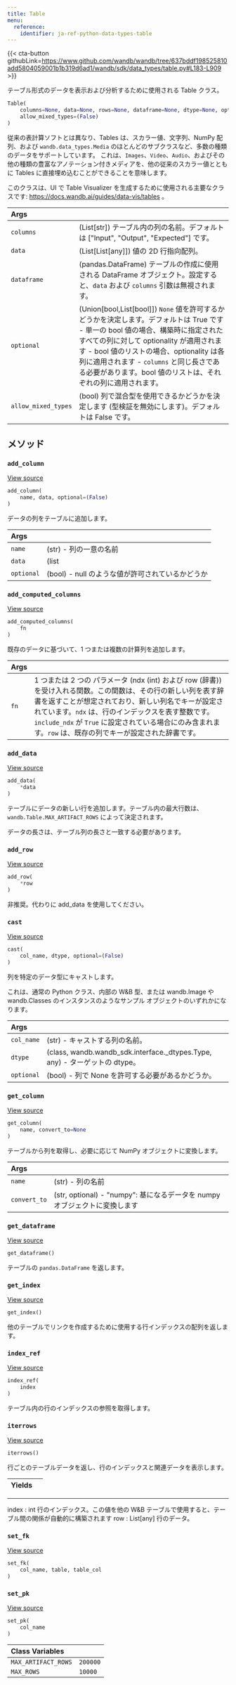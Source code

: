 ```yaml
---
title: Table
menu:
  reference:
    identifier: ja-ref-python-data-types-table
---
```


{{< cta-button githubLink=https://www.github.com/wandb/wandb/tree/637bddf198525810add5804059001b1b319d6ad1/wandb/sdk/data_types/table.py#L183-L909 >}}

テーブル形式のデータを表示および分析するために使用される Table クラス。

```python
Table(
    columns=None, data=None, rows=None, dataframe=None, dtype=None, optional=(True),
    allow_mixed_types=(False)
)
```

従来の表計算ソフトとは異なり、Tables は、スカラー値、文字列、NumPy 配列、および `wandb.data_types.Media` のほとんどのサブクラスなど、多数の種類のデータをサポートしています。
これは、`Images`、`Video`、`Audio`、およびその他の種類の豊富なアノテーション付きメディアを、他の従来のスカラー値とともに Tables に直接埋め込むことができることを意味します。

このクラスは、UI で Table Visualizer を生成するために使用される主要なクラスです: https://docs.wandb.ai/guides/data-vis/tables 。

| Args |  |
| :--- | :--- |
|  `columns` |  (List[str]) テーブル内の列の名前。デフォルトは ["Input", "Output", "Expected"] です。 |
|  `data` |  (List[List[any]]) 値の 2D 行指向配列。 |
|  `dataframe` |  (pandas.DataFrame) テーブルの作成に使用される DataFrame オブジェクト。設定すると、`data` および `columns` 引数は無視されます。 |
|  `optional` |  (Union[bool,List[bool]]) `None` 値を許可するかどうかを決定します。デフォルトは True です - 単一の bool 値の場合、構築時に指定されたすべての列に対して optionality が適用されます - bool 値のリストの場合、optionality は各列に適用されます - `columns` と同じ長さである必要があります。bool 値のリストは、それぞれの列に適用されます。 |
|  `allow_mixed_types` |  (bool) 列で混合型を使用できるかどうかを決定します (型検証を無効にします)。デフォルトは False です。 |

## メソッド

### `add_column`

[View source](https://www.github.com/wandb/wandb/tree/637bddf198525810add5804059001b1b319d6ad1/wandb/sdk/data_types/table.py#L797-L836)

```python
add_column(
    name, data, optional=(False)
)
```

データの列をテーブルに追加します。

| Args |  |
| :--- | :--- |
|  `name` |  (str) - 列の一意の名前 |
|  `data` |  (list | np.array) - 同種のデータの列 |
|  `optional` |  (bool) - null のような値が許可されているかどうか |

### `add_computed_columns`

[View source](https://www.github.com/wandb/wandb/tree/637bddf198525810add5804059001b1b319d6ad1/wandb/sdk/data_types/table.py#L887-L909)

```python
add_computed_columns(
    fn
)
```

既存のデータに基づいて、1 つまたは複数の計算列を追加します。

| Args |  |
| :--- | :--- |
|  `fn` |  1 つまたは 2 つの パラメータ (ndx (int) および row (辞書)) を受け入れる関数。この関数は、その行の新しい列を表す辞書を返すことが想定されており、新しい列名でキーが設定されています。`ndx` は、行のインデックスを表す整数です。`include_ndx` が `True` に設定されている場合にのみ含まれます。`row` は、既存の列でキーが設定された辞書です。 |

### `add_data`

[View source](https://www.github.com/wandb/wandb/tree/637bddf198525810add5804059001b1b319d6ad1/wandb/sdk/data_types/table.py#L423-L456)

```python
add_data(
    *data
)
```

テーブルにデータの新しい行を追加します。テーブル内の最大行数は、`wandb.Table.MAX_ARTIFACT_ROWS` によって決定されます。

データの長さは、テーブル列の長さと一致する必要があります。

### `add_row`

[View source](https://www.github.com/wandb/wandb/tree/637bddf198525810add5804059001b1b319d6ad1/wandb/sdk/data_types/table.py#L418-L421)

```python
add_row(
    *row
)
```

非推奨。代わりに add_data を使用してください。

### `cast`

[View source](https://www.github.com/wandb/wandb/tree/637bddf198525810add5804059001b1b319d6ad1/wandb/sdk/data_types/table.py#L315-L371)

```python
cast(
    col_name, dtype, optional=(False)
)
```

列を特定のデータ型にキャストします。

これは、通常の Python クラス、内部の W&B 型、または wandb.Image や wandb.Classes のインスタンスのようなサンプル オブジェクトのいずれかになります。

| Args |  |
| :--- | :--- |
|  `col_name` |  (str) - キャストする列の名前。 |
|  `dtype` |  (class, wandb.wandb_sdk.interface._dtypes.Type, any) - ターゲットの dtype。 |
|  `optional` |  (bool) - 列で None を許可する必要があるかどうか。 |

### `get_column`

[View source](https://www.github.com/wandb/wandb/tree/637bddf198525810add5804059001b1b319d6ad1/wandb/sdk/data_types/table.py#L838-L861)

```python
get_column(
    name, convert_to=None
)
```

テーブルから列を取得し、必要に応じて NumPy オブジェクトに変換します。

| Args |  |
| :--- | :--- |
|  `name` |  (str) - 列の名前 |
|  `convert_to` |  (str, optional) - "numpy": 基になるデータを numpy オブジェクトに変換します |

### `get_dataframe`

[View source](https://www.github.com/wandb/wandb/tree/637bddf198525810add5804059001b1b319d6ad1/wandb/sdk/data_types/table.py#L872-L878)

```python
get_dataframe()
```

テーブルの `pandas.DataFrame` を返します。

### `get_index`

[View source](https://www.github.com/wandb/wandb/tree/637bddf198525810add5804059001b1b319d6ad1/wandb/sdk/data_types/table.py#L863-L870)

```python
get_index()
```

他のテーブルでリンクを作成するために使用する行インデックスの配列を返します。

### `index_ref`

[View source](https://www.github.com/wandb/wandb/tree/637bddf198525810add5804059001b1b319d6ad1/wandb/sdk/data_types/table.py#L880-L885)

```python
index_ref(
    index
)
```

テーブル内の行のインデックスの参照を取得します。

### `iterrows`

[View source](https://www.github.com/wandb/wandb/tree/637bddf198525810add5804059001b1b319d6ad1/wandb/sdk/data_types/table.py#L674-L688)

```python
iterrows()
```

行ごとのテーブルデータを返し、行のインデックスと関連データを表示します。

| Yields |  |
| :--- | :--- |

***

index : int
行のインデックス。この値を他の W&B テーブルで使用すると、テーブル間の関係が自動的に構築されます
row : List[any]
行のデータ。

### `set_fk`

[View source](https://www.github.com/wandb/wandb/tree/637bddf198525810add5804059001b1b319d6ad1/wandb/sdk/data_types/table.py#L695-L699)

```python
set_fk(
    col_name, table, table_col
)
```

### `set_pk`

[View source](https://www.github.com/wandb/wandb/tree/637bddf198525810add5804059001b1b319d6ad1/wandb/sdk/data_types/table.py#L690-L693)

```python
set_pk(
    col_name
)
```

| Class Variables |  |
| :--- | :--- |
|  `MAX_ARTIFACT_ROWS`<a id="MAX_ARTIFACT_ROWS"></a> |  `200000` |
|  `MAX_ROWS`<a id="MAX_ROWS"></a> |  `10000` |
